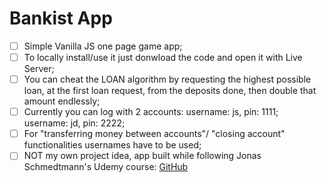 # Bankist App
- [ ] Simple Vanilla JS one page game app;
- [ ] To locally install/use it just donwload the code and open it with Live Server;
- [ ] You can cheat the LOAN algorithm by requesting the highest possible loan, at the first loan request, from the deposits done, then double that amount endlessly;
- [ ] Currently you can log with 2 accounts: username: js, pin: 1111; username: jd, pin: 2222;
- [ ] For "transferring money between accounts"/ "closing account" functionalities usernames have to be used;
- [ ] NOT my own project idea, app built while following Jonas Schmedtmann's Udemy course: [GitHub](https://github.com/jonasschmedtmann)
